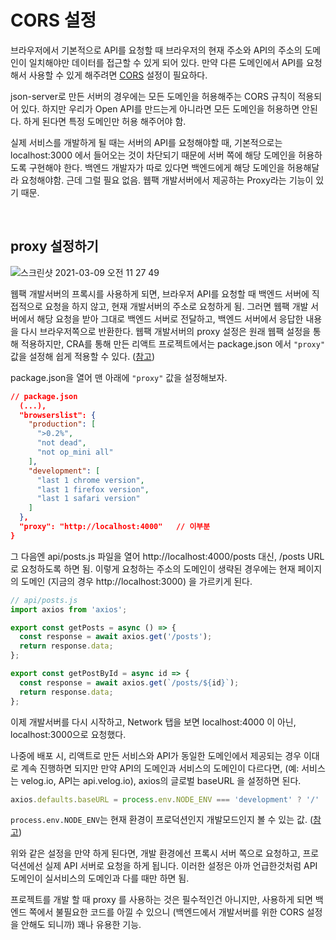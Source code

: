 # CORS 설정

브라우저에서 기본적으로 API를 요청할 때 브라우저의 현재 주소와 API의 주소의 도메인이 일치해야만 데이터를 접근할 수 있게 되어 있다. 만약 다른 도메인에서 API를 요청해서 사용할 수 있게 해주려면 [CORS](https://developer.mozilla.org/ko/docs/Web/HTTP/CORS#HTTP_%EC%9D%91%EB%8B%B5_%ED%97%A4%EB%8D%94) 설정이 필요하다.

json-server로 만든 서버의 경우에는 모든 도메인을 허용해주는 CORS 규칙이 적용되어 있다. 하지만 우리가 Open API를 만드는게 아니라면 모든 도메인을 허용하면 안된다. 하게 된다면 특정 도메인만 허용 해주어야 함.

실제 서비스를 개발하게 될 때는 서버의 API를 요청해야할 때, 기본적으로는 localhost:3000 에서 들어오는 것이 차단되기 때문에 서버 쪽에 해당 도메인을 허용하도록 구현해야 한다. 백엔드 개발자가 따로 있다면 백엔드에게 해당 도메인을 허용해달라 요청해야함. 근데 그럴 필요 없음. 웹팩 개발서버에서 제공하는 Proxy라는 기능이 있기 때문.

<br/>

## proxy 설정하기

![스크린샷 2021-03-09 오전 11 27 49](https://user-images.githubusercontent.com/59427983/110409380-864eea80-80ca-11eb-98c2-2a59ad07bc96.png)

웹팩 개발서버의 프록시를 사용하게 되면, 브라우저 API를 요청할 때 백엔드 서버에 직접적으로 요청을 하지 않고, 현재 개발서버의 주소로 요청하게 됨. 그러면 웹팩 개발 서버에서 해당 요청을 받아 그대로 백엔드 서버로 전달하고, 백엔드 서버에서 응답한 내용을 다시 브라우저쪽으로 반환한다. 웹팩 개발서버의 proxy 설정은 원래 웹팩 설정을 통해 적용하지만, CRA를 통해 만든 리액트 프로젝트에서는 package.json 에서 `"proxy"` 값을 설정해 쉽게 적용할 수 있다. ([참고](https://create-react-app.dev/docs/proxying-api-requests-in-development/))

package.json을 열어 맨 아래에 `"proxy"` 값을 설정해보자.

```json
// package.json
  (...),
  "browserslist": {
    "production": [
      ">0.2%",
      "not dead",
      "not op_mini all"
    ],
    "development": [
      "last 1 chrome version",
      "last 1 firefox version",
      "last 1 safari version"
    ]
  },
  "proxy": "http://localhost:4000"   // 이부분
}
```

그 다음엔 api/posts.js 파일을 열어 http://localhost:4000/posts 대신, /posts URL 로 요청하도록 하면 됨. 이렇게 요청하는 주소의 도메인이 생략된 경우에는 현재 페이지의 도메인 (지금의 경우 http://localhost:3000) 을 가르키게 된다.

```js
// api/posts.js
import axios from 'axios';

export const getPosts = async () => {
  const response = await axios.get('/posts');
  return response.data;
};

export const getPostById = async id => {
  const response = await axios.get(`/posts/${id}`);
  return response.data;
};
```

이제 개발서버를 다시 시작하고, Network 탭을 보면 localhost:4000 이 아닌, localhost:3000으로 요청했다.

나중에 배포 시, 리액트로 만든 서비스와 API가 동일한 도메인에서 제공되는 경우 이대로 계속 진행하면 되지만 만약 API의 도메인과 서비스의 도메인이 다르다면, (예: 서비스는 velog.io, API는 api.velog.io), axios의 글로벌 baseURL 을 설정하면 된다.

```js
axios.defaults.baseURL = process.env.NODE_ENV === 'development' ? '/' : 'https://api.velog.io/';
```

`process.env.NODE_ENV`는 현재 환경이 프로덕션인지 개발모드인지 볼 수 있는 값. ([참고](https://create-react-app.dev/docs/adding-custom-environment-variables))

위와 같은 설정을 만약 하게 된다면, 개발 환경에선 프록시 서버 쪽으로 요청하고, 프로덕션에선 실제 API 서버로 요청을 하게 됩니다. 이러한 설정은 아까 언급한것처럼 API 도메인이 실서비스의 도메인과 다를 때만 하면 됨.

프로젝트를 개발 할 때 proxy 를 사용하는 것은 필수적인건 아니지만, 사용하게 되면 백엔드 쪽에서 불필요한 코드를 아낄 수 있으니 (백엔드에서 개발서버를 위한 CORS 설정을 안해도 되니까) 꽤나 유용한 기능.


